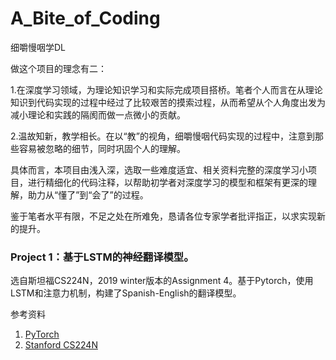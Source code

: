 # A_Bite_of_Coding
细嚼慢咽学DL

做这个项目的理念有二：

   1.在深度学习领域，为理论知识学习和实际完成项目搭桥。笔者个人而言在从理论知识到代码实现的过程中经过了比较艰苦的摸索过程，从而希望从个人角度出发为减小理论和实践的隔阂而做一点微小的贡献。
   
   2.温故知新，教学相长。在以“教”的视角，细嚼慢咽代码实现的过程中，注意到那些容易被忽略的细节，同时巩固个人的理解。
   
具体而言，本项目由浅入深，选取一些难度适宜、相关资料完整的深度学习小项目，进行精细化的代码注释，以帮助初学者对深度学习的模型和框架有更深的理解，助力从“懂了”到“会了”的过程。

鉴于笔者水平有限，不足之处在所难免，恳请各位专家学者批评指正，以求实现新的提升。

### Project 1：基于LSTM的神经翻译模型。
选自斯坦福CS224N，2019 winter版本的Assignment 4。基于Pytorch，使用LSTM和注意力机制，构建了Spanish-English的翻译模型。

参考资料
   1. [PyTorch](https://pytorch.org/)
   2. [Stanford CS224N](https://web.stanford.edu/class/archive/cs/cs224n/cs224n.1194/)

